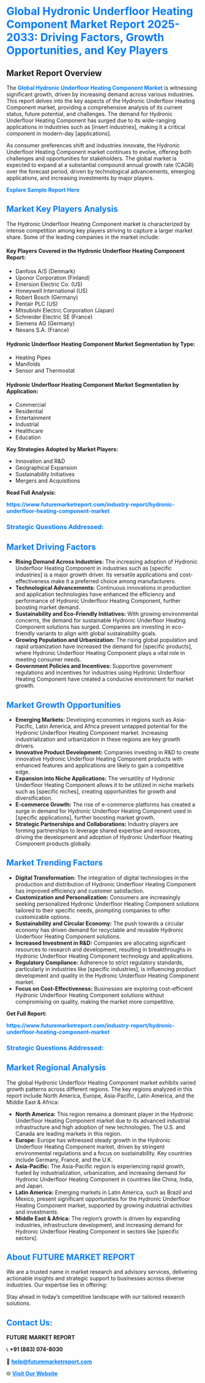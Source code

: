 <h1 style="color: #007BFF;">Global Hydronic Underfloor Heating Component Market Report 2025-2033: Driving Factors, Growth Opportunities, and Key Players</h1>

<section id="overview">
<h2>Market Report Overview</h2>
<p>The <a href="https://www.futuremarketreport.com/industry-report/hydronic-underfloor-heating-component-market" style="color: #007BFF; text-decoration: none;"><strong>Global Hydronic Underfloor Heating Component Market</strong></a> is witnessing significant growth, driven by increasing demand across various industries. This report delves into the key aspects of the Hydronic Underfloor Heating Component market, providing a comprehensive analysis of its current status, future potential, and challenges. The demand for Hydronic Underfloor Heating Component has surged due to its wide-ranging applications in industries such as [insert industries], making it a critical component in modern-day [applications].</p>
<p>As consumer preferences shift and industries innovate, the Hydronic Underfloor Heating Component market continues to evolve, offering both challenges and opportunities for stakeholders. The global market is expected to expand at a substantial compound annual growth rate (CAGR) over the forecast period, driven by technological advancements, emerging applications, and increasing investments by major players.</p>
</section>

<section id="overview">
<p><a href="https://www.futuremarketreport.com/request-sample/reportId=53782" style="color: #007BFF; text-decoration: none;"><strong>Explore Sample Report Here</strong></a></p>
</section>

<section id="key-players">
<h2 style="color: #007BFF;">Market Key Players Analysis</h2>
<p>The Hydronic Underfloor Heating Component market is characterized by intense competition among key players striving to capture a larger market share. Some of the leading companies in the market include:</p>
<h4>Key Players Covered in the Hydronic Underfloor Heating Component Report:</h4>
<ul><li>Danfoss A/S (Denmark)</li><li>Uponor Corporation (Finland)</li><li>Emersion Electric Co. (US)</li><li>Honeywell International (US)</li><li>Robert Bosch (Germany)</li><li>Pentair PLC (US)</li><li>Mitsubishi Electric Corporation (Japan)</li><li>Schneider Electric SE (France)</li><li>Siemens AG (Germany)</li><li>Nexans S.A. (France)</li></ul>
<h4>Hydronic Underfloor Heating Component Market Segmentation by Type:</h4>
<ul><li>Heating Pipes</li><li>Manifolds</li><li>Sensor and Thermostat</li></ul>

<h4>Hydronic Underfloor Heating Component Market Segmentation by Application:</h4>
<ul><li>Commercial</li><li>Residential</li><li>Entertainment</li><li>Industrial</li><li>Healthcare</li><li>Education</li></ul>
<p><strong>Key Strategies Adopted by Market Players:</strong></p>
<ul>
<li>Innovation and R&D</li>
<li>Geographical Expansion</li>
<li>Sustainability Initiatives</li>
<li>Mergers and Acquisitions</li>
</ul>
</section>

<section>
<p><strong>Read Full Analysis: </strong></p><a href="https://www.futuremarketreport.com/industry-report/hydronic-underfloor-heating-component-market" style="color: #007BFF; text-decoration: none;"><strong>https://www.futuremarketreport.com/industry-report/hydronic-underfloor-heating-component-market</strong></a>
<h3 style="color: #007BFF;">Strategic Questions Addressed:</h3>
</section>

<section id="driving-factors">
<h2 style="color: #007BFF;">Market Driving Factors</h2>
<ul>
<li><strong>Rising Demand Across Industries:</strong> The increasing adoption of Hydronic Underfloor Heating Component in industries such as [specific industries] is a major growth driver. Its versatile applications and cost-effectiveness make it a preferred choice among manufacturers.</li>
<li><strong>Technological Advancements:</strong> Continuous innovations in production and application technologies have enhanced the efficiency and performance of Hydronic Underfloor Heating Component, further boosting market demand.</li>
<li><strong>Sustainability and Eco-Friendly Initiatives:</strong> With growing environmental concerns, the demand for sustainable Hydronic Underfloor Heating Component solutions has surged. Companies are investing in eco-friendly variants to align with global sustainability goals.</li>
<li><strong>Growing Population and Urbanization:</strong> The rising global population and rapid urbanization have increased the demand for [specific products], where Hydronic Underfloor Heating Component plays a vital role in meeting consumer needs.</li>
<li><strong>Government Policies and Incentives:</strong> Supportive government regulations and incentives for industries using Hydronic Underfloor Heating Component have created a conducive environment for market growth.</li>
</ul>
</section>

<section id="growth-opportunities">
<h2 style="color: #007BFF;">Market Growth Opportunities</h2>
<ul>
<li><strong>Emerging Markets:</strong> Developing economies in regions such as Asia-Pacific, Latin America, and Africa present untapped potential for the Hydronic Underfloor Heating Component market. Increasing industrialization and urbanization in these regions are key growth drivers.</li>
<li><strong>Innovative Product Development:</strong> Companies investing in R&D to create innovative Hydronic Underfloor Heating Component products with enhanced features and applications are likely to gain a competitive edge.</li>
<li><strong>Expansion into Niche Applications:</strong> The versatility of Hydronic Underfloor Heating Component allows it to be utilized in niche markets such as [specific niches], creating opportunities for growth and diversification.</li>
<li><strong>E-commerce Growth:</strong> The rise of e-commerce platforms has created a surge in demand for Hydronic Underfloor Heating Component used in [specific applications], further boosting market growth.</li>
<li><strong>Strategic Partnerships and Collaborations:</strong> Industry players are forming partnerships to leverage shared expertise and resources, driving the development and adoption of Hydronic Underfloor Heating Component products globally.</li>
</ul>
</section>

<section id="trending-factors">
<h2 style="color: #007BFF;">Market Trending Factors</h2>
<ul>
<li><strong>Digital Transformation:</strong> The integration of digital technologies in the production and distribution of Hydronic Underfloor Heating Component has improved efficiency and customer satisfaction.</li>
<li><strong>Customization and Personalization:</strong> Consumers are increasingly seeking personalized Hydronic Underfloor Heating Component solutions tailored to their specific needs, prompting companies to offer customizable options.</li>
<li><strong>Sustainability and Circular Economy:</strong> The push towards a circular economy has driven demand for recyclable and reusable Hydronic Underfloor Heating Component solutions.</li>
<li><strong>Increased Investment in R&D:</strong> Companies are allocating significant resources to research and development, resulting in breakthroughs in Hydronic Underfloor Heating Component technology and applications.</li>
<li><strong>Regulatory Compliance:</strong> Adherence to strict regulatory standards, particularly in industries like [specific industries], is influencing product development and quality in the Hydronic Underfloor Heating Component market.</li>
<li><strong>Focus on Cost-Effectiveness:</strong> Businesses are exploring cost-efficient Hydronic Underfloor Heating Component solutions without compromising on quality, making the market more competitive.</li>
</ul>
</section>

<section>
<p><strong>Get Full Report: </strong></p><a href="https://www.futuremarketreport.com/industry-report/hydronic-underfloor-heating-component-market" style="color: #007BFF; text-decoration: none;"><strong>https://www.futuremarketreport.com/industry-report/hydronic-underfloor-heating-component-market</strong></a>
<h3 style="color: #007BFF;">Strategic Questions Addressed:</h3>
</section>


<section id="regional-analysis">
<h2 style="color: #007BFF;">Market Regional Analysis</h2>
<p>The global Hydronic Underfloor Heating Component market exhibits varied growth patterns across different regions. The key regions analyzed in this report include North America, Europe, Asia-Pacific, Latin America, and the Middle East & Africa:</p>
<ul>
<li><strong>North America:</strong> This region remains a dominant player in the Hydronic Underfloor Heating Component market due to its advanced industrial infrastructure and high adoption of new technologies. The U.S. and Canada are leading markets in this region.</li>
<li><strong>Europe:</strong> Europe has witnessed steady growth in the Hydronic Underfloor Heating Component market, driven by stringent environmental regulations and a focus on sustainability. Key countries include Germany, France, and the U.K.</li>
<li><strong>Asia-Pacific:</strong> The Asia-Pacific region is experiencing rapid growth, fueled by industrialization, urbanization, and increasing demand for Hydronic Underfloor Heating Component in countries like China, India, and Japan.</li>
<li><strong>Latin America:</strong> Emerging markets in Latin America, such as Brazil and Mexico, present significant opportunities for the Hydronic Underfloor Heating Component market, supported by growing industrial activities and investments.</li>
<li><strong>Middle East & Africa:</strong> The region’s growth is driven by expanding industries, infrastructure development, and increasing demand for Hydronic Underfloor Heating Component in sectors like [specific sectors].</li>
</ul>
</section>

<footer>
<h2 style="color: #007BFF;">About FUTURE MARKET REPORT</h2>
<p>We are a trusted name in market research and advisory services, delivering actionable insights and strategic support to businesses across diverse industries. Our expertise lies in offering:</p>

<p>Stay ahead in today’s competitive landscape with our tailored research solutions.</p>

<h2 style="color: #007BFF;">Contact Us:</h2>
<p><strong>FUTURE MARKET REPORT</strong></p>
<p>📞 <strong>+91 (883) 074-8030</strong></p>
<p>📧 <strong><a href="mailto:help@futuremarketreport.com" style="color: #007BFF;">help@futuremarketreport.com</a></strong></p>
<p>🌐 <strong><a href="https://www.futuremarketreport.com/" style="color: #007BFF;">Visit Our Website</a></strong></p>
</footer>